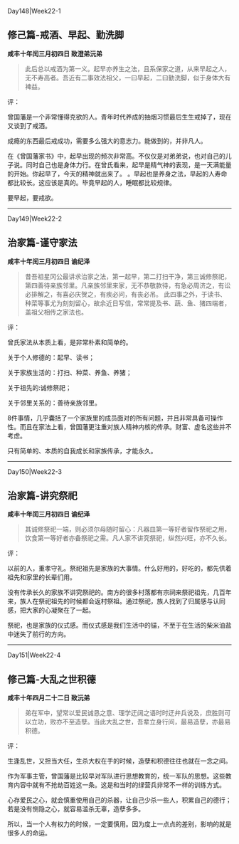 Day148|Week22-1

## 修己篇-戒酒、早起、勤洗脚

**咸丰十年闰三月初四日 致澄弟沅弟**

>此后总以戒酒为第一义。起早亦养生之法，且系保家之道，从来早起之人，无不寿高者。吾近有二事效法祖父，一曰早起，二曰勤洗脚，似于身体大有裨益。

评：

曾国藩是一个非常懂得克欲的人。青年时代养成的抽烟习惯最后生生戒掉了，现在又谈到了戒酒。

成瘾的东西最后戒成功，需要多么强大的意志力。能做到的，并非凡人。

在《曾国藩家书》中，起早出现的频次非常高。不仅仅是对弟弟说，也对自己的儿子说。同时自己也是身体力行。在曾氏看来，起早是精气神的表现，是一天满能量的开始。你起早了，今天的精神就出来了。
。早起也是养身之法，早起的人寿命都比较长。这应该是真的。毕竟早起的人，睡眠都比较规律。

要早起，要戒欲。

-----

Day149|Week22-2

## 治家篇-谨守家法

**咸丰十年闰三月初四日 谕纪泽**

>昔吾祖星冈公最讲求治家之法，第一起早，第二打扫干净，第三诚修祭祀，第四善待亲族邻里。凡亲族邻里来家，无不恭敬款待，有急必周济之，有讼必排解之，有喜必庆贺之，有疾必问，有丧必吊。
此四事之外，于读书、种菜等事尤为刻刻留心，故余近日写信，常常提及书、蔬、鱼、猪四端者，盖祖父相传之家法也。

评：

曾氏家法从本质上看，是非常朴素和简单的。

关于个人修德的：起早、读书；

关于家族生活的：打扫、种菜、养鱼、养猪；

关于祖先的:诚修祭祀；

关于邻里关系的：善待亲族邻里。

8件事情，几乎囊括了一个家族里的成员面对的所有问题，并且非常具备可操作性。而且在家法上看，曾国藩更注重对族人精神内核的传承。财富、虚名这些并不考虑。

只有简单的、本质的自我成长和家族传承，才能永久。

------

Day150|Week22-3

## 治家篇-讲究祭祀

**咸丰十年闰三月初四日 谕纪泽**

> 其诚修祭祀一端，则必须尔母随时留心：凡器皿第一等好者留作祭祀之用，饮食第一等好者亦备祭祀之需。凡人家不讲究祭祀，纵然兴旺，亦不久长。

评：

以前的人，重孝守礼。祭祀祖先是家族的大事情。什么好用的，好吃的，都先供着祖先和家里的长辈们用。

没有传承长久的家族不讲究祭祀的。南方的很多村落都有宗祠来祭祀祖先，几百年来，族人在祭祀祖先的时候都会返村祭祖。通过祭祀，族人找到了归属感与认同感，把大家的心凝聚在了一起。

祭祀，也是家族的仪式感。而仪式感是我们生活中的锚，不至于在生活的柴米油盐中迷失了前行的方向。

------

Day151|Week22-4

## 修己篇-大乱之世积德

**咸丰十年四月二十二日 致沅弟**

> 弟在军中，望常以爱民诚恳之意、理学迂阔之语时时迂弁兵说及，庶胜则可以立功，败亦不至造孽。当此大乱之世，吾辈立身行间，最易造孽，亦最易积德。

评：

生逢乱世，又担当大任，生杀大权在手的时候，造孽和积德往往也就在一念之间。

作为军事主管，曾国藩是比较早对军队进行思想教育的，统一军队的思想。这些教育内容中就有不抢劫百姓这一条。这是和当时的绿营兵非常不一样的训练方式。

心存爱民之心，就会慎重使用自己的杀器，让自己少杀一些人，积累自己的德行；若是没有恻隐之心，就容易滥杀无辜，造孽多多。

所以，当一个人有权力的时候，一定要慎用。因为度上一点点的差别，影响的就是很多人的命运。


